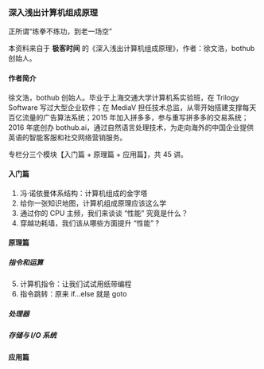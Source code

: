 ### 深入浅出计算机组成原理

正所谓“练拳不练功，到老一场空”

本资料来自于 **极客时间** 的《深入浅出计算机组成原理》，作者：徐文浩，bothub 创始人。

#### 作者简介

徐文浩，bothub 创始人。毕业于上海交通大学计算机系实验班，在 Trilogy Software 写过大型企业软件；在 MediaV 担任技术总监，从零开始搭建支撑每天百亿流量的广告算法系统；2015 年加入拼多多，参与重写拼多多的交易系统；2016 年底创办 bothub.ai，通过自然语言处理技术，为走向海外的中国企业提供英语的智能客服和社交网络营销服务。

专栏分三个模块【入门篇 + 原理篇 + 应用篇】，共 45 讲。

#### 入门篇

1. 冯·诺依曼体系结构：计算机组成的金字塔
2. 给你一张知识地图，计算机组成原理应该这么学
3. 通过你的 CPU 主频，我们来谈谈 “性能” 究竟是什么？
4. 穿越功耗墙，我们该从哪些方面提升 “性能” ?

#### 原理篇

##### 指令和运算

5. 计算机指令：让我们试试用纸带编程
6. 指令跳转：原来 if...else 就是 goto

##### 处理器



##### 存储与 I/O 系统



#### 应用篇

